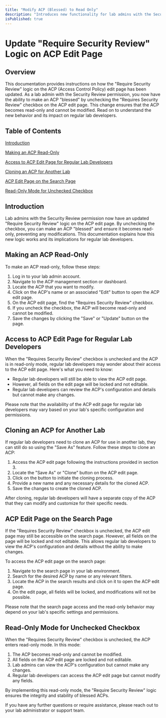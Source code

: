 ```yaml
---
title: "Modify ACP (Blessed) to Read Only"
description: "Introduces new functionality for lab admins with the Security Review permission to make an ACP blessed."
isPublished: true
---
```


# Update "Require Security Review" Logic on ACP Edit Page

## Overview

This documentation provides instructions on how the "Require Security Review" logic on the ACP (Access Control Policy) edit page has been updated. As a lab admin with the Security Review permission, you now have the ability to make an ACP "blessed" by unchecking the "Requires Security Review" checkbox on the ACP edit page. This change ensures that the ACP becomes read-only and cannot be modified. Read on to understand the new behavior and its impact on regular lab developers.

## Table of Contents

[Introduction](#introduction)

[Making an ACP Read-Only](#making-an-acp-read-only)

[Access to ACP Edit Page for Regular Lab Developers](#access-to-acp-edit-page-for-regular-lab-developers)

[Cloning an ACP for Another Lab](#cloning-an-acp-for-another-lab)

[ACP Edit Page on the Search Page](#acp-edit-page-on-the-search-page)

[Read-Only Mode for Unchecked Checkbox](#read-only-mode-for-unchecked-checkbox)

## Introduction

Lab admins with the Security Review permission now have an updated "Require Security Review" logic on the ACP edit page. By unchecking the checkbox, you can make an ACP "blessed" and ensure it becomes read-only, preventing any modifications. This documentation explains how this new logic works and its implications for regular lab developers.

## Making an ACP Read-Only

To make an ACP read-only, follow these steps:

1.  Log in to your lab admin account.
1.  Navigate to the ACP management section or dashboard.
1.  Locate the ACP that you want to modify.
1.  Click on the ACP's name or an associated "Edit" button to open the ACP edit page.
1.  On the ACP edit page, find the "Requires Security Review" checkbox.
1.  If you uncheck the checkbox, the ACP will become read-only and cannot be modified.
1.  Save the changes by clicking the "Save" or "Update" button on the page. 

## Access to ACP Edit Page for Regular Lab Developers

When the "Requires Security Review" checkbox is unchecked and the ACP is in read-only mode, regular lab developers may wonder about their access to the ACP edit page. Here's what you need to know:

*   Regular lab developers will still be able to view the ACP edit page.
*   However, all fields on the edit page will be locked and not editable.
*   Regular lab developers can review the ACP's configuration and details but cannot make any changes.

Please note that the availability of the ACP edit page for regular lab developers may vary based on your lab's specific configuration and permissions.

## Cloning an ACP for Another Lab

If regular lab developers need to clone an ACP for use in another lab, they can still do so using the "Save As" feature. Follow these steps to clone an ACP:

1.  Access the ACP edit page following the instructions provided in section 3.
1.  Locate the "Save As" or "Clone" button on the ACP edit page.
1.  Click on the button to initiate the cloning process.
1.  Provide a new name and any necessary details for the cloned ACP.
1.  Save the changes to create the cloned ACP.

After cloning, regular lab developers will have a separate copy of the ACP that they can modify and customize for their specific needs.

## ACP Edit Page on the Search Page

If the "Requires Security Review" checkbox is unchecked, the ACP edit page may still be accessible on the search page. However, all fields on the page will be locked and not editable. This allows regular lab developers to view the ACP's configuration and details without the ability to make changes.

To access the ACP edit page on the search page:

1.  Navigate to the search page in your lab environment.
1.  Search for the desired ACP by name or any relevant filters.
1.  Locate the ACP in the search results and click on it to open the ACP edit page.
1.  On the edit page, all fields will be locked, and modifications will not be possible.

Please note that the search page access and the read-only behavior may depend on your lab's specific settings and permissions.

## Read-Only Mode for Unchecked Checkbox

When the "Requires Security Review" checkbox is unchecked, the ACP enters read-only mode. In this mode:

1.  The ACP becomes read-only and cannot be modified.
1.  All fields on the ACP edit page are locked and not editable.
1.  Lab admins can view the ACP's configuration but cannot make any changes.
1.  Regular lab developers can access the ACP edit page but cannot modify any fields.

By implementing this read-only mode, the "Require Security Review" logic ensures the integrity and stability of blessed ACPs.

If you have any further questions or require assistance, please reach out to your lab administrator or support team.